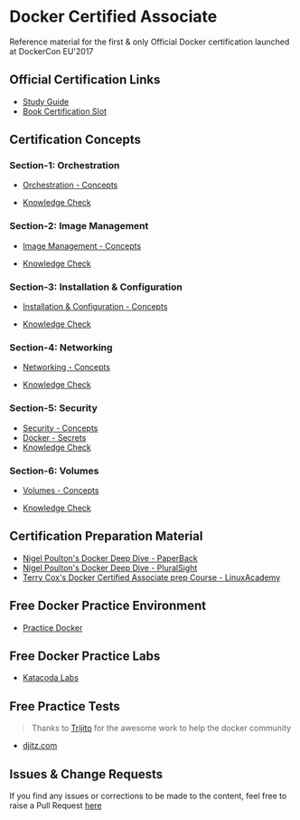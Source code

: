 # Docker Certified Associate
Reference material for the first & only Official Docker certification launched at DockerCon EU'2017

[](https://github.com/suryaval/docker-notes/blob/master/images/dca.jpeg "Docker Certified Associate")

## Official Certification Links

  * [Study Guide](https://docker.cdn.prismic.io/docker%2Fa2d454ff-b2eb-4e9f-af0e-533759119eee_dca+study+guide+v1.0.1.pdf)
  * [Book Certification Slot](https://prod.examity.com/docker/)
  
## Certification Concepts

### Section-1: Orchestration
  
  * [Orchestration - Concepts](https://github.com/suryaval/docker-certified-associate/tree/master/exam-content/Domain-1%20-%20Orchestration)
  
  * [Knowledge Check](https://github.com/suryaval/docker-certified-associate/wiki/Orchestration)
  
### Section-2: Image Management

  * [Image Management - Concepts](https://github.com/suryaval/docker-certified-associate/tree/master/exam-content/Domain-2%20-%20Image%20Management)
  
  * [Knowledge Check](https://github.com/suryaval/docker-certified-associate/wiki/Image-Creation,-Management-&-Registry)

### Section-3: Installation & Configuration

  * [Installation & Configuration - Concepts](https://github.com/suryaval/docker-certified-associate/tree/master/exam-content/Domain-3%20-%20InstallationConfiguration)
  
  * [Knowledge Check](https://github.com/suryaval/docker-certified-associate/wiki/Installation-&-Configuration)

### Section-4: Networking
  
  * [Networking - Concepts](https://github.com/suryaval/docker-certified-associate/tree/master/exam-content/Domain-4-%20Networking)
  
  * [Knowledge Check](https://github.com/suryaval/docker-certified-associate/wiki/Networking)
  
### Section-5: Security

  * [Security - Concepts](https://github.com/suryaval/docker-certified-associate/tree/master/exam-content/Domain-5-%20Security)
  * [Docker - Secrets](https://github.com/suryaval/docker-certified-associate/blob/master/s4/s4e2.md)
  * [Knowledge Check](https://github.com/suryaval/docker-certified-associate/wiki/Security)
  
### Section-6: Volumes
  
  * [Volumes - Concepts](https://github.com/suryaval/docker-certified-associate/tree/master/exam-content/Domain-6-%20Volumes)
  
  * [Knowledge Check](https://github.com/suryaval/docker-certified-associate/wiki/Storage-&-Volumes)

## Certification Preparation Material

  * [Nigel Poulton's Docker Deep Dive - PaperBack](https://www.amazon.com/Docker-Deep-Dive-Nigel-Poulton-ebook/dp/B01LXWQUFF)
  * [Nigel Poulton's Docker Deep Dive - PluralSight](https://app.pluralsight.com/library/courses/docker-deep-dive/table-of-contents)
  * [Terry Cox's Docker Certified Associate prep Course - LinuxAcademy](https://linuxacademy.com/linux/training/course/name/docker-certified-associate-prep-course)
  
## Free Docker Practice Environment

  * [Practice Docker](https://labs.play-with-docker.com/)
  
## Free Docker Practice Labs

  * [Katacoda Labs](https://www.katacoda.com/courses/docker)
  
## Free Practice Tests
  
  > Thanks to [Trijito](https://github.com/djitz) for the awesome work to help the docker community 
  
  * [djitz.com](https://djitz.com/certification/docker-certified-associate-dca-test-review-questions-set-9-security/)
  
## Issues & Change Requests

If you find any issues or corrections to be made to the content, feel free to raise a Pull Request [here](https://github.com/suryaval/docker-certified-associate/issues/new/choose)

